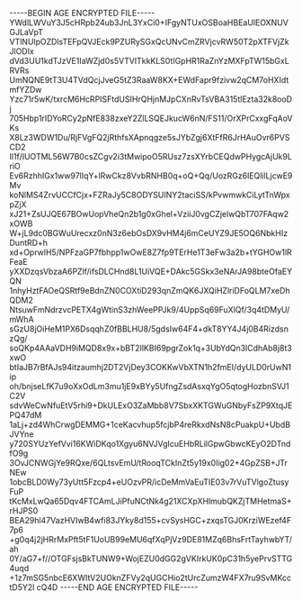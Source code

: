 -----BEGIN AGE ENCRYPTED FILE-----
YWdlLWVuY3J5cHRpb24ub3JnL3YxCi0+IFgyNTUxOSBoaHBEaUlEOXNUVGJLaVpT
VTlNUlpOZDlsTEFpQVJEck9PZURySGxQcUNvCmZRVjcvRW50T2pXTFVjZkJlODIx
dVd3UU1kdTJzVE1IaWZjd0s5VTVITkkKLS0tIGpHR1RaZnYzMXFpTW15bGxLRVRs
UmNQNE9tT3U4TVdQcjJveG5tZ3RaaW8KX+EWdFapr9fzivw2qCM7oHXIdtmfYZDw
Yzc71r5wK/txrcM6HcRPISFtdUSIHrQHjnMJpCXnRvTsVBA315tlEzta32k8ooDj
705Hbp1rIDYoRCy2pNfE838zxeY2ZlLSQEJkucW6nN/FS11/OrXPrCxxgFqAoVKs
X8Lz3WDW1Du/RjFVgFQ2jRthfsXApnqgze5sJYbZgj6XtFfR6JrHAuOvr6PVSCD2
Il1f/IUOTML56W7B0csZCgv2i3tMwipoO5RUsz7zsXYrbCEQdwPHygcAjUk9LriO
Ev6RzhhIGx1ww97lIqY+lRwCkz8VvbRNHB0q+oQ+Qq/UozRGz6lEQlilLjcwE9Mv
koNlMS4ZrvUCCfCjx+FZRaJy5C8ODYSUINY2taciSS/kPvwmwkCiLytTnWpxpZjX
xJ21+ZsUJQE67BOwUopVheQn2b1g0xGhel+VziiJ0vgCZjelwQbT707FAqw2xOWB
W+jL9dc0BGWuUrecxz0nN3z6ebOsDX9vHM4j6mCeUYZ9JE5OQ6NbkHIzDuntRD+h
xd+OprwlH5/NPFzaGP7fbhpp1wOwE8Z7fp9TErHe1T3eFw3a2b+tYGHOw1lRFeaE
yXXDzqsVbzaA6PZlf/ifsDLCHnd8L1UiVQE+DAkc5GSkx3eNArJA98bteOfaEYQN
1nhyHztFAOeQSRtf9eBdnZN0COXtiD293qnZmQK6JXQiHZlriDFoQLM7xeDhQDM2
NtsuwFmNdrzvcPETX4gWtinS3zhWeePPJk9/4UppSq69FuXlQf/3q4tDMyU/mWhA
sGzU8jOiHeM1PX6DsqqhZ0fBBLHU8/5gdsIw64F4+dkT8YY4J4j0B4RizdsnzQg/
soQKp4AAaVDH9iMQD8x9x+bBT2IlKBI69pgrZok1q+3UbYdQn3lCdhAb8j8t3xwO
btIaJB7rBfAJs94itzaumhj2DT2VjDey3COKKwVbXTN1h2fmEI/dyULD0rUwN1ip
oh/bnjseLfK7u9oXxOdLm3mu1jE9xBYy5UfngZsdAsxqYgO5qtogHozbnSVJ1C2V
sdvWeCwNfuEtV5rhi9+DkULExO3ZaMbb8V7SbxXKTGWuGNbyFsZP9XtqJEPQ47dM
1aLj+zd4WhCrwgDEMMG+1ceKacvhup5fcjbP4reRkxdNsN8cPuakpU+UbdBJVYne
y720SYUzYefVvi16KWiDKqo1Xgyu6NVJVgIcuEHbRLilGpwGbwcKEyO2DTndfO9g
3OvJCNWGjYe9RQxe/6QLtsvEmU/tRooqTCkInZt5y19x0Iig02+4GpZSB+JTrNEw
1obcBLD0Wy73yUtt5Fzcp4+eUOzvPR/icDeMmVaEuTIE03v7rVuTVlgoZtusyFuP
tKcMxLwQa65Dqv4FTCAmLJiPfuNCtNk4g21XCXpXHlmubQKZjTMHetmaS+rHJPS0
BEA29hl47VazHVIwB4wfi83JYky8d155+cvSysHGC+zxqsTGJ0KrziWEzef4F7p6
+g0q4j2jHRrMxPft5tF1UoUB99eMU6qfXqPjVz9DE81MZq6BhsFrtTayhwbYT/ah
0Y/aG7+f//OTGFsjsBkTUNW9+WojEZU0dGG2gVKIrkUK0pC31h5yePrvSTTG4uqd
+1z7mSG5nbcE6XWItV2UOknZFVy2qUGCHio2tUrcZumzW4FX7ru9SvMKcctD5Y2l
cQ4D
-----END AGE ENCRYPTED FILE-----
